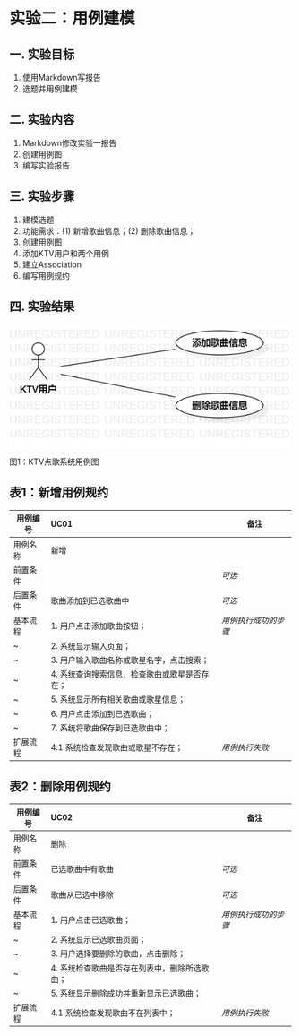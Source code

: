 # 实验二：用例建模

## 一. 实验目标

1. 使用Markdown写报告
2. 选题并用例建模

## 二. 实验内容

1. Markdown修改实验一报告
2. 创建用例图
3. 编写实验报告

## 三. 实验步骤

1. 建模选题
2. 功能需求：(1) 新增歌曲信息；(2) 删除歌曲信息；
3. 创建用例图
4. 添加KTV用户和两个用例
5. 建立Association
6. 编写用例规约

## 四. 实验结果

![用例图](./UseCaseDiagram1.jpg)

图1：KTV点歌系统用例图

## 表1：新增用例规约  

用例编号  | UC01 | 备注  
-|:-|-  
用例名称  | 新增  |   
前置条件  |      | *可选*   
后置条件  | 歌曲添加到已选歌曲中     | *可选*   
基本流程  | 1. 用户点击添加歌曲按钮；  |*用例执行成功的步骤*    
~| 2. 系统显示输入页面；  |   
~| 3. 用户输入歌曲名称或歌星名字，点击搜索；  |   
~| 4. 系统查询搜索信息，检查歌曲或歌星是否存在；  |   
~| 5. 系统显示所有相关歌曲或歌星信息；  |  
~| 6. 用户点击添加到已选歌曲；  |
~| 7. 系统将歌曲保存到已选歌曲中；  |
扩展流程  | 4.1 系统检查发现歌曲或歌星不存在；  |*用例执行失败*    

## 表2：删除用例规约  

用例编号  | UC02 | 备注  
-|:-|-  
用例名称  | 删除  |   
前置条件  | 已选歌曲中有歌曲     | *可选*   
后置条件  | 歌曲从已选中移除     | *可选*   
基本流程  | 1. 用户点击已选歌曲；  |*用例执行成功的步骤*    
~| 2. 系统显示已选歌曲页面；  |   
~| 3. 用户选择要删除的歌曲，点击删除；  |  
~| 4. 系统检查歌曲是否存在列表中，删除所选歌曲；  | 
~| 5. 系统显示删除成功并重新显示已选歌曲；  |   
扩展流程  | 4.1 系统检查发现歌曲不在列表中；  |*用例执行失败*    

